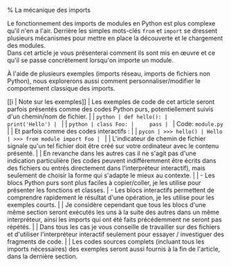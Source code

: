 % La mécanique des imports

Le fonctionnement des imports de modules en Python est plus complexe qu'il n'en a l'air.
Derrière les simples mots-clés `from` et `import` se dressent plusieurs mécanismes pour mettre en place la découverte et le chargement des modules.  
Dans cet article je vous présenterai comment ils sont mis en œuvre et ce qu'il se passe concrètement lorsqu'on importe un module.

À l'aide de plusieurs exemples (imports réseau, imports de fichiers non Python), nous explorerons aussi comment personnaliser/modifier le comportement classique des imports.

[[i | Note sur les exemples]]
| Les exemples de code de cet article seront parfois présentés comme des codes Python purs, potentiellement suivis d'un chemin/nom de fichier.
| 
| ```python
| def hello():
|     print('Hello')
| ```
| 
| ```python
| class Foo:
|     pass
| ```
| Code: `module.py`
| 
| Et parfois comme des codes interactifs :
| 
| ```pycon
| >>> hello()
| Hello
| >>> from module import Foo
| ```
| 
| L'indicateur de chemin de fichier signale qu'un tel fichier doit être créé sur votre ordinateur avec le contenu présenté.
| 
| En revanche dans les autres cas il ne s'agit pas d'une indication particulière (les codes peuvent indifféremment être écrits dans des fichiers ou entrés directement dans l'interpréteur interactif), mais seulement de choisir la forme qui s'adapte le mieux au contexte.
| 
| - Les blocs Python purs sont plus faciles à copier/coller, je les utilise pour présenter les fonctions et classes.
| - Les blocs interactifs permettent de comprendre rapidement le résultat d'une opération, je les utilise pour les exemples courts.
| 
| Je considère cependant que tous les blocs d'une même section seront exécutés les uns à la suite des autres dans un même interpréteur, ainsi les imports qui ont été faits précédemment ne seront pas répétés.
| 
| Dans tous les cas je vous conseille de travailler sur des fichiers et d'utiliser l'interpréteur interactif seulement pour essayer / investiguer des fragments de code.
| 
| Les codes sources complets (incluant tous les imports nécessaires) des exemples seront aussi fournis à la fin de l'article, dans la dernière section.
